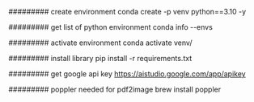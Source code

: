 ######### create environment
conda create -p venv python==3.10 -y

######### get list of python environment
conda info --envs   

######### activate environment
conda activate venv/

######### install library
pip install -r requirements.txt

######### get google api key
https://aistudio.google.com/app/apikey

######### poppler needed for pdf2image
brew install poppler